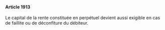 #### Article 1913

Le capital de la rente constituée en perpétuel devient aussi exigible en cas de faillite ou de déconfiture du débiteur.

